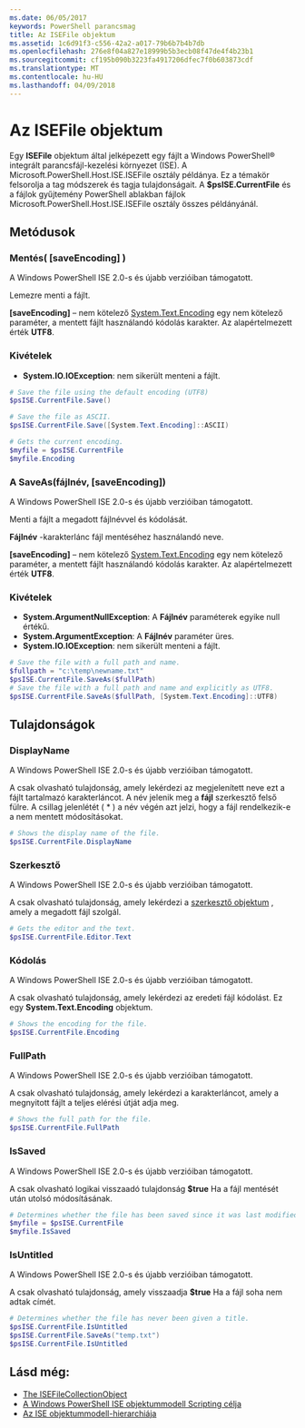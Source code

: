 ```yaml
---
ms.date: 06/05/2017
keywords: PowerShell parancsmag
title: Az ISEFile objektum
ms.assetid: 1c6d91f3-c556-42a2-a017-79b6b7b4b7db
ms.openlocfilehash: 276e8f04a827e18999b5b3ecb08f47de4f4b23b1
ms.sourcegitcommit: cf195b090b3223fa4917206dfec7f0b603873cdf
ms.translationtype: MT
ms.contentlocale: hu-HU
ms.lasthandoff: 04/09/2018
---
```

# <a name="the-isefile-object"></a>Az ISEFile objektum

Egy **ISEFile** objektum által jelképezett egy fájlt a Windows PowerShell® integrált parancsfájl-kezelési környezet (ISE). A Microsoft.PowerShell.Host.ISE.ISEFile osztály példánya. Ez a témakör felsorolja a tag módszerek és tagja tulajdonságait. A **$psISE.CurrentFile** és a fájlok gyűjtemény PowerShell ablakban fájlok Microsoft.PowerShell.Host.ISE.ISEFile osztály összes példányánál.

## <a name="methods"></a>Metódusok

### <a name="save-saveencoding-"></a>Mentés\( \[saveEncoding\] \)

A Windows PowerShell ISE 2.0-s és újabb verzióiban támogatott.

Lemezre menti a fájlt.

**\[saveEncoding\]**  – nem kötelező [System.Text.Encoding](http://msdn.microsoft.com/library/system.text.encoding.aspx) egy nem kötelező paraméter, a mentett fájlt használandó kódolás karakter. Az alapértelmezett érték **UTF8**.

### <a name="exceptions"></a>Kivételek

- **System.IO.IOException**: nem sikerült menteni a fájlt.

```powershell
# Save the file using the default encoding (UTF8)
$psISE.CurrentFile.Save()

# Save the file as ASCII.
$psISE.CurrentFile.Save([System.Text.Encoding]::ASCII)

# Gets the current encoding.
$myfile = $psISE.CurrentFile
$myfile.Encoding
```

### <a name="saveasfilename-saveencoding"></a>A SaveAs\(fájlnév, \[saveEncoding\]\)

A Windows PowerShell ISE 2.0-s és újabb verzióiban támogatott.

Menti a fájlt a megadott fájlnévvel és kódolását.

**Fájlnév** -karakterlánc fájl mentéséhez használandó neve.

**\[saveEncoding\]**  – nem kötelező [System.Text.Encoding](http://msdn.microsoft.com/library/system.text.encoding.aspx) egy nem kötelező paraméter, a mentett fájlt használandó kódolás karakter. Az alapértelmezett érték **UTF8**.

### <a name="exceptions"></a>Kivételek

- **System.ArgumentNullException**: A **Fájlnév** paraméterek egyike null értékű.
- **System.ArgumentException**: A **Fájlnév** paraméter üres.
- **System.IO.IOException**: nem sikerült menteni a fájlt.

```powershell
# Save the file with a full path and name.
$fullpath = "c:\temp\newname.txt"
$psISE.CurrentFile.SaveAs($fullPath)
# Save the file with a full path and name and explicitly as UTF8.
$psISE.CurrentFile.SaveAs($fullPath, [System.Text.Encoding]::UTF8)
```

## <a name="properties"></a>Tulajdonságok

### <a name="displayname"></a>DisplayName

A Windows PowerShell ISE 2.0-s és újabb verzióiban támogatott.

A csak olvasható tulajdonság, amely lekérdezi az megjelenített neve ezt a fájlt tartalmazó karakterláncot. A név jelenik meg a **fájl** szerkesztő felső fülre. A csillag jelenlétét \( \* \) a név végén azt jelzi, hogy a fájl rendelkezik-e a nem mentett módosításokat.

```powershell
# Shows the display name of the file.
$psISE.CurrentFile.DisplayName
```

### <a name="editor"></a>Szerkesztő

A Windows PowerShell ISE 2.0-s és újabb verzióiban támogatott.

A csak olvasható tulajdonság, amely lekérdezi a [szerkesztő objektum](The-ISEEditor-Object.md) , amely a megadott fájl szolgál.

```powershell
# Gets the editor and the text.
$psISE.CurrentFile.Editor.Text
```

### <a name="encoding"></a>Kódolás

A Windows PowerShell ISE 2.0-s és újabb verzióiban támogatott.

A csak olvasható tulajdonság, amely lekérdezi az eredeti fájl kódolást. Ez egy **System.Text.Encoding** objektum.

```powershell
# Shows the encoding for the file.
$psISE.CurrentFile.Encoding
```

### <a name="fullpath"></a>FullPath

A Windows PowerShell ISE 2.0-s és újabb verzióiban támogatott.

A csak olvasható tulajdonság, amely lekérdezi a karakterláncot, amely a megnyitott fájlt a teljes elérési útját adja meg.

```powershell
# Shows the full path for the file.
$psISE.CurrentFile.FullPath
```

### <a name="issaved"></a>IsSaved

A Windows PowerShell ISE 2.0-s és újabb verzióiban támogatott.

A csak olvasható logikai visszaadó tulajdonság **$true** Ha a fájl mentését után utolsó módosításának.

```powershell
# Determines whether the file has been saved since it was last modified.
$myfile = $psISE.CurrentFile
$myfile.IsSaved
```

### <a name="isuntitled"></a>IsUntitled

A Windows PowerShell ISE 2.0-s és újabb verzióiban támogatott.

A csak olvasható tulajdonság, amely visszaadja **$true** Ha a fájl soha nem adtak címét.

```powershell
# Determines whether the file has never been given a title.
$psISE.CurrentFile.IsUntitled
$psISE.CurrentFile.SaveAs("temp.txt")
$psISE.CurrentFile.IsUntitled
```

## <a name="see-also"></a>Lásd még:

- [The ISEFileCollectionObject](The-ISEFileCollection-Object.md)
- [A Windows PowerShell ISE objektummodell Scripting célja](Purpose-of-the-Windows-PowerShell-ISE-Scripting-Object-Model.md)
- [Az ISE objektummodell-hierarchiája](The-ISE-Object-Model-Hierarchy.md)